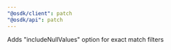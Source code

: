 ```yaml
---
"@osdk/client": patch
"@osdk/api": patch
---
```


Adds "includeNullValues" option for exact match filters

